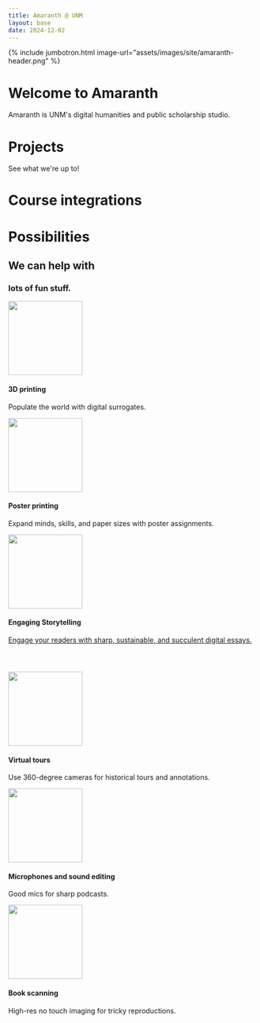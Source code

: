 ```yaml
---
title: Amaranth @ UNM
layout: base
date: 2024-12-02
---
```


{% include jumbotron.html 
image-url="assets/images/site/amaranth-header.png"
%}

# Welcome to Amaranth
Amaranth is UNM's digital humanities and public scholarship studio.


# Projects
See what we're up to!

# Course integrations


# Possibilities
<!-- Services Section -->
<section id="services">
<div class="container">
    <div class="row">
        <div class="col-lg-12 text-center">
            <h2 class="section-heading">We can help with</h2>
            <h3 class="section-subheading text-muted">lots of fun stuff.</h3>
        </div>
    </div>
    <div class="row text-center">
        <div class="col-md-4">
            <img style="width:150px" src="{{site.baseurl}}/assets/images/services/3d-printer.png"/>
            <h4 class="service-heading">3D printing</h4>
            <p class="text-muted">Populate the world with digital surrogates.</p>
        </div>
        <div class="col-md-4">
            <img style="width:150px" src="{{site.baseurl}}/assets/images/services/printing.png"/>
            <h4 class="service-heading">Poster printing</h4>
            <p class="text-muted">Expand minds, skills, and paper sizes with poster assignments.</p>
        </div>
        <div class="col-md-4">
            <img style="width:150px" src="{{site.baseurl}}/assets/images/services/responsive-design.png"/>
            <h4 class="service-heading">Engaging Storytelling</h4>
            <p class="text-muted"><a href="{{site.baseurl}}/classroom/digital-essays">Engage your readers with sharp, sustainable, and succulent digital essays.</a></p>
        </div>
    </div>
    <div class="row text-center" style="margin-top:4em;">
        <div class="col-md-4">
            <img style="width:150px" src="{{site.baseurl}}/assets/images/services/virtual-tour.png"/>
            <h4 class="service-heading">Virtual tours</h4>
            <p class="text-muted">Use 360-degree cameras for historical tours and annotations.</p>
        </div>
        <div class="col-md-4">
            <img style="width:150px" src="{{site.baseurl}}/assets/images/services/microphone.png"/>
            <h4 class="service-heading">Microphones and sound editing</h4>
            <p class="text-muted">Good mics for sharp podcasts.</p>
        </div>
        <div class="col-md-4">
            <img style="width:150px" src="{{site.baseurl}}/assets/images/services/scanner.png"/>
            <h4 class="service-heading">Book scanning</h4>
            <p class="text-muted">High-res no touch imaging for tricky reproductions.</p>
        </div>
    </div>
</div>

</section>

